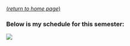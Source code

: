 [(*return to home page*)](index.md)

### Below is my schedule for this semester:

![](https://silasbergen.github.io/img/schedule.PNG)
